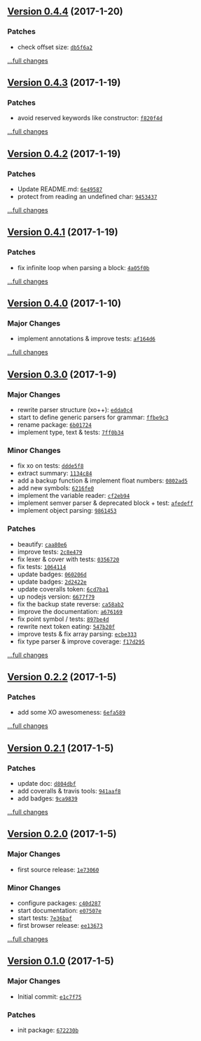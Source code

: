 ## [Version 0.4.4](https://github.com/glayzzle/docblock-parser/releases/tag/v0.4.4) (2017-1-20)

### Patches

- check offset size: [`db5f6a2`](https://github.com/glayzzle/docblock-parser/commit/db5f6a2)

[...full changes](https://github.com/glayzzle/docblock-parser/compare/v0.4.3...v0.4.4)

## [Version 0.4.3](https://github.com/glayzzle/docblock-parser/releases/tag/v0.4.3) (2017-1-19)

### Patches

- avoid reserved keywords like constructor: [`f820f4d`](https://github.com/glayzzle/docblock-parser/commit/f820f4d)

[...full changes](https://github.com/glayzzle/docblock-parser/compare/v0.4.2...v0.4.3)

## [Version 0.4.2](https://github.com/glayzzle/docblock-parser/releases/tag/v0.4.2) (2017-1-19)

### Patches

- Update README.md: [`6e49587`](https://github.com/glayzzle/docblock-parser/commit/6e49587)
- protect from reading an undefined char: [`9453437`](https://github.com/glayzzle/docblock-parser/commit/9453437)

[...full changes](https://github.com/glayzzle/docblock-parser/compare/v0.4.1...v0.4.2)

## [Version 0.4.1](https://github.com/glayzzle/docblock-parser/releases/tag/v0.4.1) (2017-1-19)

### Patches

- fix infinite loop when parsing a block: [`4a05f0b`](https://github.com/glayzzle/docblock-parser/commit/4a05f0b)

[...full changes](https://github.com/glayzzle/docblock-parser/compare/v0.4.0...v0.4.1)

## [Version 0.4.0](https://github.com/glayzzle/docblock-parser/releases/tag/v0.4.0) (2017-1-10)

### Major Changes

- implement annotations & improve tests: [`af164d6`](https://github.com/glayzzle/docblock-parser/commit/af164d6)

[...full changes](https://github.com/glayzzle/docblock-parser/compare/v0.3.0...v0.4.0)

## [Version 0.3.0](https://github.com/glayzzle/docblock-parser/releases/tag/v0.3.0) (2017-1-9)

### Major Changes

- rewrite parser structure (xo++): [`edda0c4`](https://github.com/glayzzle/docblock-parser/commit/edda0c4)
- start to define generic parsers for grammar: [`ffbe9c3`](https://github.com/glayzzle/docblock-parser/commit/ffbe9c3)
- rename package: [`6b01724`](https://github.com/glayzzle/docblock-parser/commit/6b01724)
- implement type, text & tests: [`7ff0b34`](https://github.com/glayzzle/docblock-parser/commit/7ff0b34)

### Minor Changes

- fix xo on tests: [`ddde5f8`](https://github.com/glayzzle/docblock-parser/commit/ddde5f8)
- extract summary: [`1134c84`](https://github.com/glayzzle/docblock-parser/commit/1134c84)
- add a backup function & implement float numbers: [`0802ad5`](https://github.com/glayzzle/docblock-parser/commit/0802ad5)
- add new symbols: [`6216fe0`](https://github.com/glayzzle/docblock-parser/commit/6216fe0)
- implement the variable reader: [`cf2eb94`](https://github.com/glayzzle/docblock-parser/commit/cf2eb94)
- implement semver parser & deprecated block + test: [`afedeff`](https://github.com/glayzzle/docblock-parser/commit/afedeff)
- implement object parsing: [`9861453`](https://github.com/glayzzle/docblock-parser/commit/9861453)

### Patches

- beautify: [`caa80e6`](https://github.com/glayzzle/docblock-parser/commit/caa80e6)
- improve tests: [`2c8e479`](https://github.com/glayzzle/docblock-parser/commit/2c8e479)
- fix lexer & cover with tests: [`0356720`](https://github.com/glayzzle/docblock-parser/commit/0356720)
- fix tests: [`1064114`](https://github.com/glayzzle/docblock-parser/commit/1064114)
- update badges: [`060206d`](https://github.com/glayzzle/docblock-parser/commit/060206d)
- update badges: [`2d2422e`](https://github.com/glayzzle/docblock-parser/commit/2d2422e)
- update coveralls token: [`6cd7ba1`](https://github.com/glayzzle/docblock-parser/commit/6cd7ba1)
- up nodejs version: [`6677f79`](https://github.com/glayzzle/docblock-parser/commit/6677f79)
- fix the backup state reverse: [`ca58ab2`](https://github.com/glayzzle/docblock-parser/commit/ca58ab2)
- improve the documentation: [`a676169`](https://github.com/glayzzle/docblock-parser/commit/a676169)
- fix point symbol / tests: [`897be4d`](https://github.com/glayzzle/docblock-parser/commit/897be4d)
- rewrite next token eating: [`547b20f`](https://github.com/glayzzle/docblock-parser/commit/547b20f)
- improve tests & fix array parsing: [`ecbe333`](https://github.com/glayzzle/docblock-parser/commit/ecbe333)
- fix type parser & improve coverage: [`f17d295`](https://github.com/glayzzle/docblock-parser/commit/f17d295)

[...full changes](https://github.com/glayzzle/docblock-parser/compare/v0.2.2...v0.3.0)

## [Version 0.2.2](https://github.com/glayzzle/docblock-parser/releases/tag/v0.2.2) (2017-1-5)

### Patches

- add some XO awesomeness: [`6efa589`](https://github.com/glayzzle/docblock-parser/commit/6efa589)

[...full changes](https://github.com/glayzzle/docblock-parser/compare/v0.2.1...v0.2.2)

## [Version 0.2.1](https://github.com/glayzzle/docblock-parser/releases/tag/v0.2.1) (2017-1-5)

### Patches

- update doc: [`d804dbf`](https://github.com/glayzzle/docblock-parser/commit/d804dbf)
- add coveralls & travis tools: [`941aaf8`](https://github.com/glayzzle/docblock-parser/commit/941aaf8)
- add badges: [`9ca9839`](https://github.com/glayzzle/docblock-parser/commit/9ca9839)

[...full changes](https://github.com/glayzzle/docblock-parser/compare/v0.2.0...v0.2.1)

## [Version 0.2.0](https://github.com/glayzzle/docblock-parser/releases/tag/v0.2.0) (2017-1-5)

### Major Changes

- first source release: [`1e73060`](https://github.com/glayzzle/docblock-parser/commit/1e73060)

### Minor Changes

- configure packages: [`c40d287`](https://github.com/glayzzle/docblock-parser/commit/c40d287)
- start documentation: [`e07507e`](https://github.com/glayzzle/docblock-parser/commit/e07507e)
- start tests: [`7e36baf`](https://github.com/glayzzle/docblock-parser/commit/7e36baf)
- first browser release: [`ee13673`](https://github.com/glayzzle/docblock-parser/commit/ee13673)

[...full changes](https://github.com/glayzzle/docblock-parser/compare/v0.1.0...v0.2.0)

## [Version 0.1.0](https://github.com/glayzzle/docblock-parser/releases/tag/v0.1.0) (2017-1-5)

### Major Changes

- Initial commit: [`e1c7f75`](https://github.com/glayzzle/docblock-parser/commit/e1c7f75)

### Patches

- init package: [`672230b`](https://github.com/glayzzle/docblock-parser/commit/672230b)
